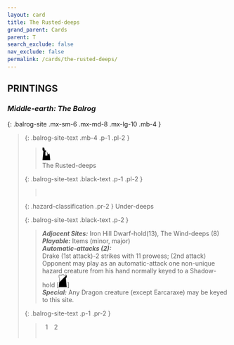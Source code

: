 ```yaml
---
layout: card
title: The Rusted-deeps
grand_parent: Cards
parent: T
search_exclude: false
nav_exclude: false
permalink: /cards/the-rusted-deeps/
---
```


## PRINTINGS


### _Middle-earth: The Balrog_

{: .balrog-site .mx-sm-6 .mx-md-8 .mx-lg-10 .mb-4 }
> {: .balrog-site-text .mb-4 .p-1 .pl-2 }
> > <div class="card-mp"><img src="/assets/images/ruinlair.svg"></div>
> > <div class="card-name">The Rusted-deeps</div>
>
> {: .balrog-site-text .black-text .p-1 .pl-2 }
> > &nbsp;
>
> {: .hazard-classification .pr-2 }
> Under-deeps
>
> {: .balrog-site-text .black-text .p-2 }
> > _**Adjacent Sites:**_ Iron Hill Dwarf-hold(13), The Wind-deeps (8) <br>_**Playable:**_ Items (minor, major) <br>_**Automatic-attacks (2):**_<br>  Drake (1st attack)-2 strikes with 11 prowess; (2nd attack) Opponent may play as an automatic-attack one non-unique hazard creature from his hand normally keyed to a Shadow-hold \[![](/assets/images/shadow-hold.svg)] <br>_**Special:**_ Any Dragon creature (except Earcaraxe) may be keyed to this site. 
> 
> {: .balrog-site-text .p-1 .pr-2 }
> > <div class="hero-site-draw"><span class="minion-you-draw">&ensp;1&ensp;</span><span class="minion-opp-draw">&ensp;2&ensp;</span></div>
> > <div class="card-corruption">&nbsp;</div>
